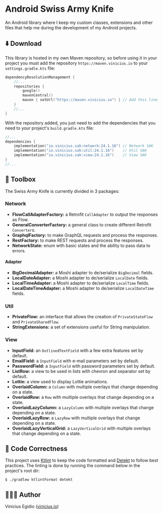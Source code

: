 # Android Swiss Army Knife

An Android library where I keep my custom classes, extensions and other files that help me during the development of my Android projects.

## ⬇️ Download

This library is hosted in my own Maven repository, so before using it in your project you must add the repository `https://maven.vinicius.io` to your `settings.gradle.kts` file:

```kotlin
dependencyResolutionManagement {
    //...
    repositories {
        google()
        mavenCentral()
        maven { setUrl("https://maven.vinicius.io") } // Add this line
    }
    //...
}
```

With the repository added, you just need to add the dependencies that you need to your project's `build.gradle.kts` file:

```kotlin
//...
dependencies {
    implementation("io.vinicius.sak:network:24.1.16") // Network SAK
    implementation("io.vinicius.sak:util:24.1.16")    // Util SAK
    implementation("io.vinicius.sak:view:24.1.16")    // View SAK
}
//...
```

## 🧰 Toolbox

The Swiss Army Knife is currently divided in 3 packages:

### Network

* __FlowCallAdapterFactory:__ a Retrofit `CallAdapter` to output the responses as Flow.
* __GeneralConverterFactory:__ a general class to create different Retrofit `Converter`s.
* __GraphqlFactory:__ to make GraphQL requests and process the responses.
* __RestFactory:__ to make REST requests and process the responses.
* __NetworkState:__ enum with basic states and the ability to pass data to errors.

#### Adapter

* __BigDecimalAdapter:__ a Moshi adapter to de/serialize `BigDecimal` fields.
* __LocalDateAdapter:__ a Moshi adapter to de/serialize `LocalDate` fields.
* __LocalTimeAdapter:__ a Moshi adapter to de/serialize `LocalTime` fields.
* __LocalDateTimeAdapter:__ a Moshi adapter to de/serialize `LocalDateTime` fields.

### Util

* __PrivateFlow:__ an interface that allows the creation of `PrivateStateFlow` and `PrivateSharedFlow`.
* __StringExtensions:__ a set of extensions useful for String manipulation.

### View

* __InputField:__ an `OutlinedTextField` with a few extra features set by default.
* __EmailField:__ a `InputField` with e-mail parameters set by default.
* __PasswordField:__ a `InputField` with password parameters set by default.
* __ListRow:__ a view to be used in lists with chevron and separator set by default.
* __Lottie:__ a view used to display Lottie animations.
* __OverlaidColumn:__ a `Column` with multiple overlays that change depending on a state.
* __OverlaidRow:__ a `Row` with multiple overlays that change depending on a state.
* __OverlaidLazyColumn:__ a `LazyColumn` with multiple overlays that change depending on a state.
* __OverlaidLazyRow:__ a `LazyRow` with multiple overlays that change depending on a state.
* __OverlaidLazyVerticalGrid:__ a `LazyVerticalGrid` with multiple overlays that change depending on a state.

## 🎨 Code Correctness

This project uses [Ktlint](https://github.com/pinterest/ktlint) to keep the code formatted and [Detekt](https://github.com/detekt/detekt) to follow best practices. The linting is done by running the command below in the project's root dir:

```
$ ./gradlew ktlintFormat detekt
```

## 👨🏾‍💻 Author

Vinicius Egidio ([vinicius.io](http://vinicius.io))